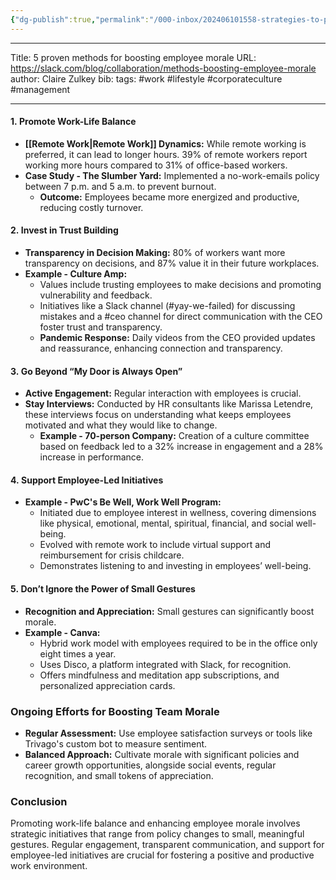 ```yaml
---
{"dg-publish":true,"permalink":"/000-inbox/202406101558-strategies-to-promote-work-life-balance-and-boost-employee-morale/","created":"2024-06-10T15:58:25.000-04:00","updated":"2025-03-20T23:44:35.436-04:00"}
---
```


---

Title: 5 proven methods for boosting employee morale
URL: https://slack.com/blog/collaboration/methods-boosting-employee-morale
author: Claire Zulkey
bib:
tags: #work #lifestyle #corporateculture #management

---

#### 1. **Promote Work-Life Balance**

- **[[Remote Work\|Remote Work]] Dynamics:** While remote working is preferred, it can lead to longer hours. 39% of remote workers report working more hours compared to 31% of office-based workers.
- **Case Study - The Slumber Yard:** Implemented a no-work-emails policy between 7 p.m. and 5 a.m. to prevent burnout.
    - **Outcome:** Employees became more energized and productive, reducing costly turnover.

#### 2. **Invest in Trust Building**

- **Transparency in Decision Making:** 80% of workers want more transparency on decisions, and 87% value it in their future workplaces.
- **Example - Culture Amp:**
    - Values include trusting employees to make decisions and promoting vulnerability and feedback.
    - Initiatives like a Slack channel (#yay-we-failed) for discussing mistakes and a #ceo channel for direct communication with the CEO foster trust and transparency.
    - **Pandemic Response:** Daily videos from the CEO provided updates and reassurance, enhancing connection and transparency.

#### 3. **Go Beyond “My Door is Always Open”**

- **Active Engagement:** Regular interaction with employees is crucial.
- **Stay Interviews:** Conducted by HR consultants like Marissa Letendre, these interviews focus on understanding what keeps employees motivated and what they would like to change.
    - **Example - 70-person Company:** Creation of a culture committee based on feedback led to a 32% increase in engagement and a 28% increase in performance.

#### 4. **Support Employee-Led Initiatives**

- **Example - PwC's Be Well, Work Well Program:**
    - Initiated due to employee interest in wellness, covering dimensions like physical, emotional, mental, spiritual, financial, and social well-being.
    - Evolved with remote work to include virtual support and reimbursement for crisis childcare.
    - Demonstrates listening to and investing in employees’ well-being.

#### 5. **Don’t Ignore the Power of Small Gestures**

- **Recognition and Appreciation:** Small gestures can significantly boost morale.
- **Example - Canva:**
    - Hybrid work model with employees required to be in the office only eight times a year.
    - Uses Disco, a platform integrated with Slack, for recognition.
    - Offers mindfulness and meditation app subscriptions, and personalized appreciation cards.

### Ongoing Efforts for Boosting Team Morale

- **Regular Assessment:** Use employee satisfaction surveys or tools like Trivago's custom bot to measure sentiment.
- **Balanced Approach:** Cultivate morale with significant policies and career growth opportunities, alongside social events, regular recognition, and small tokens of appreciation.

### Conclusion

Promoting work-life balance and enhancing employee morale involves strategic initiatives that range from policy changes to small, meaningful gestures. Regular engagement, transparent communication, and support for employee-led initiatives are crucial for fostering a positive and productive work environment.